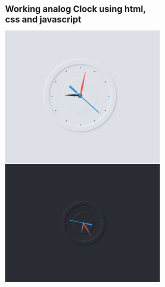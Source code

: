 # Working analog Clock using html, css and javascript
![Screenshot](analog-clock.png)
![Screenshot](clock-dark.png)